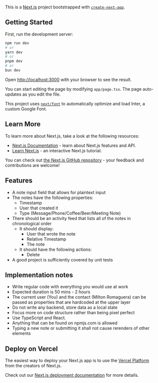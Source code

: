 This is a [Next.js](https://nextjs.org/) project bootstrapped with [`create-next-app`](https://github.com/vercel/next.js/tree/canary/packages/create-next-app).

## Getting Started

First, run the development server:

```bash
npm run dev
# or
yarn dev
# or
pnpm dev
# or
bun dev
```

Open [http://localhost:3000](http://localhost:3000) with your browser to see the result.

You can start editing the page by modifying `app/page.tsx`. The page auto-updates as you edit the file.

This project uses [`next/font`](https://nextjs.org/docs/basic-features/font-optimization) to automatically optimize and load Inter, a custom Google Font.

## Learn More

To learn more about Next.js, take a look at the following resources:

- [Next.js Documentation](https://nextjs.org/docs) - learn about Next.js features and API.
- [Learn Next.js](https://nextjs.org/learn) - an interactive Next.js tutorial.

You can check out [the Next.js GitHub repository](https://github.com/vercel/next.js/) - your feedback and contributions are welcome!


## Features

- A note input field that allows for plaintext input
- The notes have the following properties:
    - Timestamp
    - User that created it
    - Type (Message/Phone/Coffee/Beer/Meeting Note)
- There should be an activity feed that lists all of the notes in chronological order
    - It should display:
        - User that wrote the note
        - Relative Timestamp
        - The note
    - It should have the following actions:
        - Delete
- A good project is sufficiently covered by unit tests

## Implementation notes

- Write regular code with everything you would use at work
- Expected duration is 50 mins - 2 hours
- The current user (You) and the contact (Milton Romaguera) can be passed as properties that are hardcoded at the upper layer
- Do not write any backend, store data as a local state
- Focus more on code structure rather than being pixel perfect
- Use TypeScript and React.
- Anything that can be found on npmjs.com is allowed
- Typing a new note or submitting it shall not cause rerenders of other elements

## Deploy on Vercel

The easiest way to deploy your Next.js app is to use the [Vercel Platform](https://vercel.com/new?utm_medium=default-template&filter=next.js&utm_source=create-next-app&utm_campaign=create-next-app-readme) from the creators of Next.js.

Check out our [Next.js deployment documentation](https://nextjs.org/docs/deployment) for more details.
